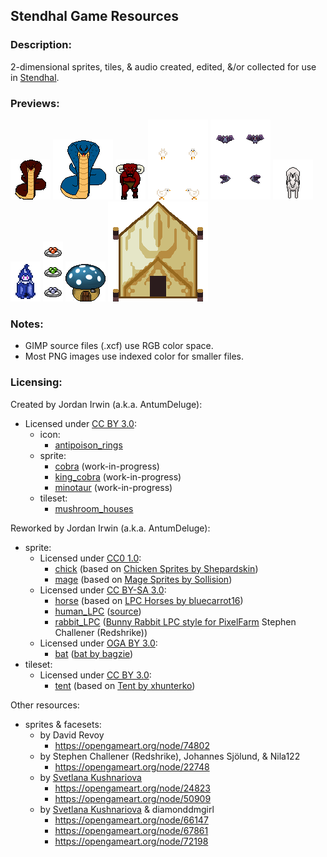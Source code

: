 ## Stendhal Game Resources


### **Description:**

2-dimensional sprites, tiles, & audio created, edited, &/or collected for use in [Stendhal](https://stendhalgame.org/).


### **Previews:**

![cobra](https://raw.githubusercontent.com/AntumDeluge/game-resources/master/sprite/animal/cobra/preview.gif)
![king_cobra](https://raw.githubusercontent.com/AntumDeluge/game-resources/master/sprite/animal/king_cobra/preview.gif)
![minotaur](https://raw.githubusercontent.com/AntumDeluge/game-resources/master/sprite/creature/minotaur/preview.gif)
![chick](https://raw.githubusercontent.com/AntumDeluge/game-resources/master/sprite/animal/chick/preview.gif)
![bat](https://raw.githubusercontent.com/AntumDeluge/game-resources/master/sprite/animal/bat/preview.gif)
![horse_white](https://raw.githubusercontent.com/AntumDeluge/game-resources/master/sprite/animal/horse/preview.gif)
![mage](https://raw.githubusercontent.com/AntumDeluge/game-resources/master/sprite/character/mage/preview.gif)
![antipoison_rings](https://raw.githubusercontent.com/AntumDeluge/game-resources/master/icon/antipoison_rings/preview.png)
![mushroom_houses](https://raw.githubusercontent.com/AntumDeluge/game-resources/master/tileset/mushroom_houses/preview.png)
![tent](https://raw.githubusercontent.com/AntumDeluge/game-resources/master/tileset/tent/preview.png)


### **Notes:**

- GIMP source files (.xcf) use RGB color space.
- Most PNG images use indexed color for smaller files.


### **Licensing:**

Created by Jordan Irwin (a.k.a. AntumDeluge):
- Licensed under [CC BY 3.0][]:
  - icon:
    - [antipoison_rings](icons/antipoison_rings)
  - sprite:
    - [cobra](sprites/animal/cobra) (work-in-progress)
    - [king_cobra](sprites/animal/king_cobra) (work-in-progress)
    - [minotaur](sprites/creature/minotaur) (work-in-progress)
  - tileset:
    - [mushroom_houses](tileset/mushroom_houses)

Reworked by Jordan Irwin (a.k.a. AntumDeluge):
- sprite:
  - Licensed under [CC0 1.0][]:
    - [chick](sprites/animal/chick) (based on [Chicken Sprites by Shepardskin](https://opengameart.org/content/chicken-sprites))
    - [mage](sprites/character/mage) (based on [Mage Sprites by Sollision](https://opengameart.org/content/mage-sprites-idle-and-walking))
  - Licensed under [CC BY-SA 3.0][]:
    - [horse](sprites/animal/horse) (based on [LPC Horses by bluecarrot16](https://opengameart.org/content/lpc-horses))
    - [human_LPC](sprites/character/human_LPC) ([source](https://opengameart.org/node/32390))
    - [rabbit_LPC](sprites/animal/rabbit_LPC) ([Bunny Rabbit LPC style for PixelFarm](https://opengameart.org/node/14851) Stephen Challener (Redshrike))
  - Licensed under [OGA BY 3.0][]:
    - [bat](sprites/animal/bat) ([bat by bagzie](https://opengameart.org/node/26447))
- tileset:
  - Licensed under [CC BY 3.0][]:
    - [tent](tileset/tent) (based on [Tent by xhunterko](https://opengameart.org/node/55237))

Other resources:
- sprites & facesets:
  - by David Revoy
    - https://opengameart.org/node/74802
  - by Stephen Challener (Redshrike), Johannes Sjölund, & Nila122
    - https://opengameart.org/node/22748
  - by [Svetlana Kushnariova][]
    - https://opengameart.org/node/24823
    - https://opengameart.org/node/50909
  - by [Svetlana Kushnariova][] & diamonddmgirl
    - https://opengameart.org/node/66147
    - https://opengameart.org/node/67861
    - https://opengameart.org/node/72198


[CC0 1.0]: docs/licenses/CC0-1.0.txt
[CC BY 3.0]: LICENSE.txt
[CC BY-SA 3.0]: docs/licenses/CC-BY-SA-3.0.txt
[OGA BY 3.0]: docs/licenses/OGA-BY-3.0.txt

[Svetlana Kushnariova]: mailto:lana-chan@yandex.ru
